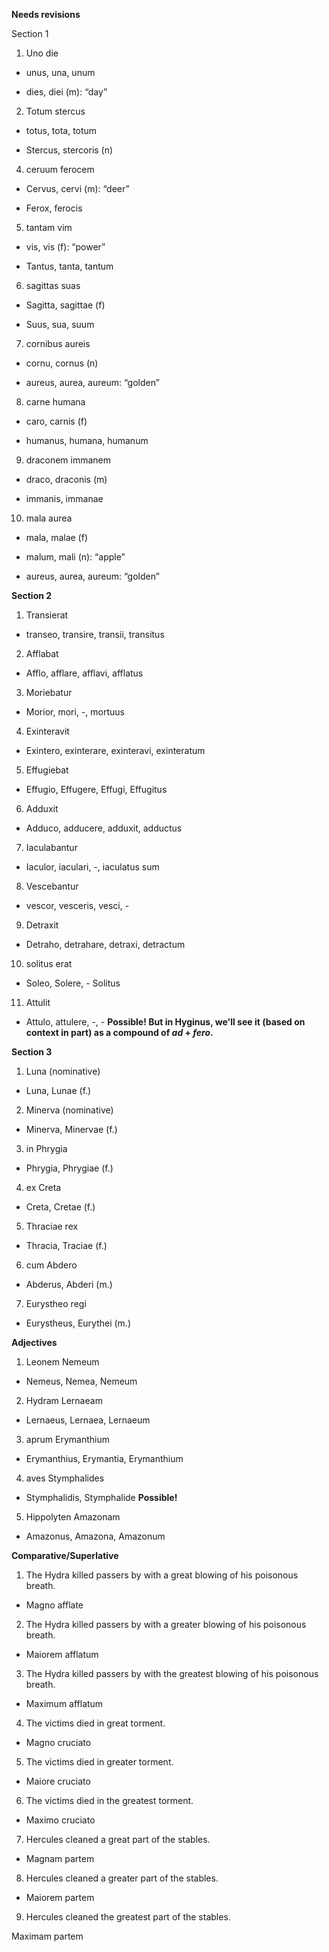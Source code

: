 **Needs revisions**

Section 1

1. Uno die
 
 - unus, una, unum

 - dies, diei (m): “day”
 
2. Totum stercus
 
- totus, tota, totum

- Stercus, stercoris (n)

4. ceruum ferocem

- Cervus, cervi (m): “deer”

- Ferox, ferocis

5. tantam vim

- vis, vis (f): “power”

- Tantus, tanta, tantum

6. sagittas suas

- Sagitta, sagittae (f)

- Suus, sua, suum

7. cornibus aureis

- cornu, cornus (n)

- aureus, aurea, aureum: “golden”

8. carne humana

- caro, carnis (f)

- humanus, humana, humanum

9. draconem immanem

- draco, draconis (m)

- immanis, immanae

10. mala aurea

- mala, malae (f)

- malum, mali (n): “apple”

- aureus, aurea, aureum: “golden”

**Section 2**

1. Transierat

- transeo, transire, transii, transitus

2. Afflabat

- Afflo, afflare, afflavi, afflatus

3. Moriebatur

- Morior, mori, -, mortuus

4. Exinteravit

- Exintero, exinterare, exinteravi, exinteratum

5. Effugiebat

- Effugio, Effugere, Effugi, Effugitus

6. Adduxit

- Adduco, adducere, adduxit, adductus

7. Iaculabantur

- Iaculor, iaculari, -, iaculatus sum

8. Vescebantur

- vescor, vesceris, vesci, -

9. Detraxit

- Detraho, detrahare, detraxi, detractum

10. solitus erat

- Soleo, Solere, - Solitus

11. Attulit

- Attulo, attulere, -, - **Possible!  But in Hyginus, we'll see it (based on context in part) as a compound of *ad* + *fero*.**

**Section 3**

1. Luna (nominative)

- Luna, Lunae (f.)

2. Minerva (nominative)

- Minerva, Minervae (f.)

3. in Phrygia

- Phrygia, Phrygiae (f.)

4. ex Creta 

- Creta, Cretae (f.)

5. Thraciae rex

- Thracia, Traciae (f.)

6. cum Abdero 

- Abderus, Abderi (m.)

7. Eurystheo regi

- Eurystheus, Eurythei (m.)


**Adjectives**

1. Leonem Nemeum 

- Nemeus, Nemea, Nemeum

2. Hydram Lernaeam

- Lernaeus, Lernaea, Lernaeum 

3. aprum Erymanthium

- Erymanthius, Erymantia, Erymanthium

4. aves Stymphalides 

- Stymphalidis, Stymphalide **Possible!**

5. Hippolyten Amazonam 

- Amazonus, Amazona, Amazonum

**Comparative/Superlative**

1. The Hydra killed passers by with a great blowing of his poisonous breath.

- Magno afflate 

2. The Hydra killed passers by with a greater blowing of his poisonous breath.

- Maiorem afflatum

3. The Hydra killed passers by with the greatest blowing of his poisonous breath.

- Maximum afflatum

4. The victims died in great torment.

- Magno cruciato

5. The victims died in greater torment.

- Maiore cruciato

6. The victims died in the greatest torment.

- Maximo cruciato

7. Hercules cleaned a great part of the stables.

- Magnam partem

8. Hercules cleaned a greater part of the stables.

- Maiorem partem

9. Hercules cleaned the greatest part of the stables. 

Maximam partem
